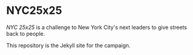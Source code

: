 # NYC25x25

_NYC 25x25_ is a challenge to New York City's next leaders to give streets back to people.

This repository is the Jekyll site for the campaign.
